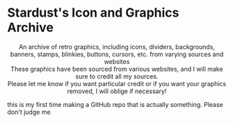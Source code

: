 # Stardust's Icon and Graphics Archive
<p style="text-align: center;">An archive of retro graphics, including icons, dividers, backgrounds, banners, stamps, blinkies, buttons, cursors, etc. from varying sources and websites
<br>These graphics have been sourced from various websites, and I will make sure to credit all my sources.
<br>Please let me know if you want particular credit or if you want your graphics removed, I will oblige if necessary!
<footer>this is my first time making a GitHub repo that is actually something. Please don't judge me</p></footer>

